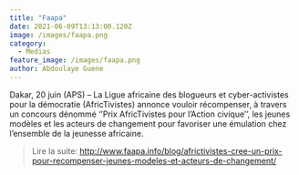 ```yaml
---
title: "Faapa"
date: 2021-06-09T13:13:00.120Z
image: /images/faapa.png
category:
  - Medias
feature_image: /images/faapa.png
author: Abdoulaye Guene
---
```

Dakar, 20 juin (APS) – La Ligue africaine des blogueurs et cyber-activistes pour la démocratie (AfricTivistes) annonce vouloir récompenser, à travers un concours dénommé ‘’Prix AfricTivistes pour l’Action civique’’, les jeunes modèles et les acteurs de changement pour favoriser une émulation chez l’ensemble de la jeunesse africaine.
>Lire la suite: http://www.faapa.info/blog/africtivistes-cree-un-prix-pour-recompenser-jeunes-modeles-et-acteurs-de-changement/